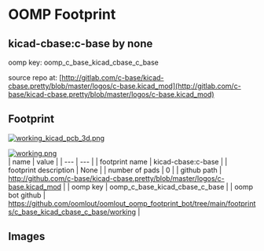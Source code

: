# OOMP Footprint  
## kicad-cbase:c-base  by none  
  
oomp key: oomp_c_base_kicad_cbase_c_base  
  
source repo at: [http://gitlab.com/c-base/kicad-cbase.pretty/blob/master/logos/c-base.kicad_mod](http://gitlab.com/c-base/kicad-cbase.pretty/blob/master/logos/c-base.kicad_mod)  
## Footprint  
  
[![working_kicad_pcb_3d.png](working_kicad_pcb_3d_600.png)](working_kicad_pcb_3d.png)  
  
[![working.png](working_600.png)](working.png)  
| name | value | 
| --- | --- | 
| footprint name | kicad-cbase:c-base | 
| footprint description | None | 
| number of pads | 0 | 
| github path | http://github.com/c-base/kicad-cbase.pretty/blob/master/logos/c-base.kicad_mod | 
| oomp key | oomp_c_base_kicad_cbase_c_base | 
| oomp bot github | https://github.com/oomlout/oomlout_oomp_footprint_bot/tree/main/footprints/c_base_kicad_cbase_c_base/working | 
## Images  
